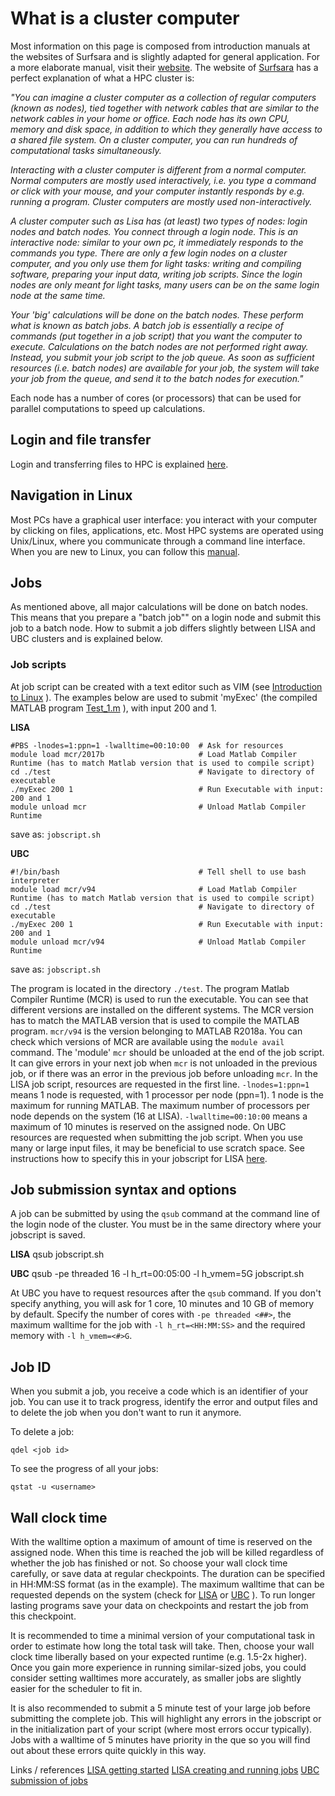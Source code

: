 # What is a cluster computer

Most information on this page is composed from introduction manuals at the websites of Surfsara and is slightly adapted for general application. For a more elaborate manual, visit their [website](https://userinfo.surfsara.nl/systems/lisa/getting-started).
The website of [Surfsara](https://userinfo.surfsara.nl/systems/lisa/getting-started) has a perfect explanation of what a HPC cluster is:

_"You can imagine a cluster computer as a collection of regular computers (known as nodes), tied together with network cables that are similar to the network cables in your home or office. Each node has its own CPU, memory and disk space, in addition to which they generally have access to a shared file system. On a cluster computer, you can run hundreds of computational tasks simultaneously._

_Interacting with a cluster computer is different from a normal computer. Normal computers are mostly used interactively, i.e. you type a command or click with your mouse, and your computer instantly responds by e.g. running a program. Cluster computers are mostly used non-interactively._ 

_A cluster computer such as Lisa has (at least) two types of nodes: login nodes and batch nodes. You connect through a login node. This is an interactive node: similar to your own pc, it immediately responds to the commands you type. There are only a few login nodes on a cluster computer, and you only use them for light tasks: writing and compiling software, preparing your input data, writing job scripts. Since the login nodes are only meant for light tasks, many users can be on the same login node at the same time._

_Your 'big' calculations will be done on the batch nodes. These perform what is known as batch jobs. A batch job is essentially a recipe of commands (put together in a job script) that you want the computer to execute. Calculations on the batch nodes are not performed right away. Instead, you submit your job script to the job queue. As soon as sufficient resources (i.e. batch nodes) are available for your job, the system will take your job from the queue, and send it to the batch nodes for execution."_ 

Each node has a number of cores (or processors) that can be used for parallel computations to speed up calculations.

## Login and file transfer 

Login and transferring files to HPC is explained [here](./ssh.md).

## Navigation in Linux

Most PCs have a graphical user interface: you interact with your computer by clicking on files, applications, etc. Most HPC systems are operated using Unix/Linux, where you communicate through a command line interface. When you are new to Linux, you can follow this [manual](./Linux_intro.md).

## Jobs

As mentioned above, all major calculations will be done on batch nodes. This means that you prepare a "batch job"" on a login node and submit this job to a batch node. How to submit a job differs slightly between LISA and UBC clusters and is explained below.


### Job scripts

At job script can be created with a text editor such as VIM (see [Introduction to Linux](./Linux_intro.md) ). 
The examples below are used to submit 'myExec' (the compiled MATLAB program [Test_1.m](./Test_1.m) ), with input 200 and 1. 

**LISA**

```
#PBS -lnodes=1:ppn=1 -lwalltime=00:10:00  # Ask for resources
module load mcr/2017b                     # Load Matlab Compiler Runtime (has to match Matlab version that is used to compile script)
cd ./test                                 # Navigate to directory of executable
./myExec 200 1                            # Run Executable with input: 200 and 1
module unload mcr                         # Unload Matlab Compiler Runtime 
```
save as: `jobscript.sh`

**UBC**

```
#!/bin/bash                               # Tell shell to use bash interpreter
module load mcr/v94                       # Load Matlab Compiler Runtime (has to match Matlab version that is used to compile script)
cd ./test                                 # Navigate to directory of executable
./myExec 200 1                            # Run Executable with input: 200 and 1
module unload mcr/v94                     # Unload Matlab Compiler Runtime
```
save as: `jobscript.sh`

The program is located in the directory `./test`. The program Matlab Compiler Runtime (MCR) is used to run the executable. You can see that different versions are installed on the different systems. The MCR version has to match the MATLAB version that is used to compile the MATLAB program. `mcr/v94` is the version belonging to MATLAB R2018a. You can check which versions of MCR are available using the `module avail` command. The 'module' `mcr` should be unloaded at the end of the job script. It can give errors in your next job when `mcr` is not unloaded in the previous job, or if there was an error in the previous job before unloading `mcr`. In the LISA job script, resources are requested in the first line. `-lnodes=1:ppn=1` means 1 node is requested, with 1 processor per node (ppn=1). 1 node is the maximum for running MATLAB. The maximum number of processors per node depends on the system (16 at LISA). `-lwalltime=00:10:00` means a maximum of 10 minutes is reserved on the assigned node. 
On UBC resources are requested when submitting the job script.
When you use many or large input files, it may be beneficial to use scratch space. See instructions how to specify this in your jobscript for LISA [here](https://userinfo.surfsara.nl/systems/lisa/user-guide/creating-and-running-jobs).



## Job submission syntax and options

A job can be submitted by using the `qsub` command at the command line of the login node of the cluster. You must be in the same directory where your jobscript is saved.

**LISA**
qsub  jobscript.sh

**UBC**
qsub -pe threaded 16 -l h_rt=00:05:00  -l h_vmem=5G jobscript.sh

At UBC you have to request resources after the `qsub` command. If you don't specify anything, you will ask for 1 core, 10 minutes and 10 GB of memory by default. Specify the number of cores with `-pe threaded <##>`, the maximum walltime for the job with `-l h_rt=<HH:MM:SS>` and the required memory with `-l h_vmem=<#>G`.

## Job ID

When you submit a job, you receive a code which is an identifier of your job. You can use it to track progress, identify the error and output files and to delete the job when you don't want to run it anymore.

To delete a job:

`qdel <job id>`

To see the progress of all your jobs:

`qstat -u <username>`

## Wall clock time
With the walltime option a maximum of amount of time is reserved on the assigned node. When this time is reached the job will be killed regardless of whether the job has finished or not. So choose your wall clock time carefully, or save data at regular checkpoints.
The duration can be specified in HH:MM:SS format (as in the example). The maximum walltime that can be requested depends on the system (check for [LISA](https://userinfo.surfsara.nl/systems/lisa/user-guide/creating-and-running-jobs) or [UBC](https://wiki.bioinformatics.umcutrecht.nl/bin/view/HPC/FirstTimeUsers#Submission_of_jobs) ). To run longer lasting programs save your data on checkpoints and restart the job from this checkpoint.

It is recommended to time a minimal version of your computational task in order to estimate how long the total task will take. Then, choose your wall clock time liberally based on your expected runtime (e.g. 1.5-2x higher). Once you gain more experience in running similar-sized jobs, you could consider setting walltimes more accurately, as smaller jobs are slightly easier for the scheduler to fit in.

It is also recommended to submit a 5 minute test of your large job before submitting the complete job. This will highlight any errors in the jobscript or in the initialization part of your script (where most errors occur typically). Jobs with a walltime of 5 minutes have priority in the que so you will find out about these errors quite quickly in this way. 


Links / references
[LISA getting started](https://userinfo.surfsara.nl/systems/lisa/getting-started)
[LISA creating and running jobs](https://userinfo.surfsara.nl/systems/lisa/user-guide/creating-and-running-jobs)
[UBC submission of jobs](https://wiki.bioinformatics.umcutrecht.nl/bin/view/HPC/FirstTimeUsers#Submission_of_jobs)
